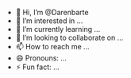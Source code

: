 - 👋 Hi, I’m @Darenbarte
- 👀 I’m interested in ...
- 🌱 I’m currently learning ...
- 💞️ I’m looking to collaborate on ...
- 📫 How to reach me ...
- 😄 Pronouns: ...
- ⚡ Fun fact: ...

<!---
Darenbarte/Darenbarte is a ✨ special ✨ repository because its `README.md` (this file) appears on your GitHub profile.
You can click the Preview link to take a look at your changes.
--->
